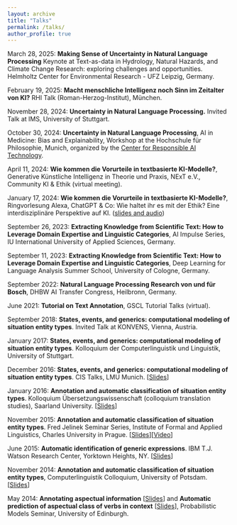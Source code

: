 ```yaml
---
layout: archive
title: "Talks"
permalink: /talks/
author_profile: true
---
```


March 28, 2025: **Making Sense of Uncertainty in Natural Language Processing** Keynote at Text-as-data in Hydrology, Natural Hazards, and Climate Change Research: exploring challenges and opportunities. Helmholtz Center for Environmental Research - UFZ Leipzig, Germany.

February 19, 2025: **Macht menschliche Intelligenz noch Sinn im Zeitalter von KI?** RHI Talk (Roman-Herzog-Institut), München.

November 28, 2024: **Uncertainty in Natural Language Processing.** Invited Talk at IMS, University of Stuttgart. 

October 30, 2024: **Uncertainty in Natural Language Processing**, AI in Medicine: Bias and Explainability, Workshop at the Hochschule für Philosophie, Munich, organized by the [Center for Responsible AI Technology](https://www.center-responsible-ai.de/).

April 11, 2024: **Wie kommen die Vorurteile in textbasierte KI-Modelle?**, Generative Künstliche Intelligenz in Theorie und Praxis, NExT e.V., Community KI & Ethik (virtual meeting).

January 17, 2024: **Wie kommen die Vorurteile in textbasierte KI-Modelle?**, Ringvorlesung Alexa, ChatGPT & Co: Wie haltet ihr es mit der Ethik? Eine interdisziplinäre Perspektive auf KI. (<a href="https://www.uni-augsburg.de/de/fakultaet/fai/informatik/studium/ringvorlesung-ki-ethik/">slides and audio</a>)


September 26, 2023: **Extracting Knowledge from Scientific Text: How to Leverage Domain Expertise and Linguistic Categories**, AI Impulse Series, IU International University of Applied Sciences, Germany.

September 11, 2023: **Extracting Knowledge from Scientific Text: How to Leverage Domain Expertise and Linguistic Categories**, Deep Learning for Language Analysis Summer School, University of Cologne, Germany.

September 2022: **Natural Language Processing Research von und für Bosch**, DHBW AI Transfer Congress, Heilbronn, Germany.

June 2021: **Tutorial on Text Annotation**, GSCL Tutorial Talks (virtual).

September 2018: **States, events, and generics: computational modeling of situation entity types**. Invited Talk at KONVENS, Vienna, Austria.

January 2017: **States, events, and generics: computational modeling of situation entity types**. Kolloquium der Computerlinguistik und Linguistik, University of Stuttgart.

December 2016: **States, events, and generics: computational modeling of situation entity types**. CIS Talks, LMU Munich. [[Slides](http://annefried.github.io/files/slides_cis_talk_dec2016_friedrich.pdf)]

January 2016: **Annotation and automatic classification of situation entity types**. Kolloquium Übersetzungswissenschaft (colloquium translation studies), Saarland University. [[Slides](http://annefried.github.io/files/slides_jan2016_sb_friedrich.pdf)]

November 2015: **Annotation and automatic classification of situation entity types**. Fred Jelinek Seminar Series, Institute of Formal and Applied Linguistics, Charles University in Prague. [[Slides](http://annefried.github.io/files/slides_prague_friedrich_2015.pdf)][[Video](https://lectures.ms.mff.cuni.cz/view.php?rec=301)]

June 2015: **Automatic identification of generic expressions**. IBM T.J. Watson Research Center, Yorktown Heights, NY. [[Slides](http://annefried.github.io/files/slides_genericity_friedrich_ibm2015.pdf)]

November 2014: **Annotation and automatic classification of situation entity types**, Computerlinguistik Colloquium, University of Potsdam. [[Slides](http://annefried.github.io/files/slides_colloquium_potsdam_friedrich_2014.pdf)]

May 2014: **Annotating aspectual information** [[Slides](http://annefried.github.io/files/slides-annotating-aspectual-information-friedrich2014.pdf)] and **Automatic prediction of aspectual class of verbs in context** [[Slides](http://annefried.github.io/files/slides_acl2014_paper_friedrich_palmer.pdf)], Probabilistic Models Seminar, University of Edinburgh.
